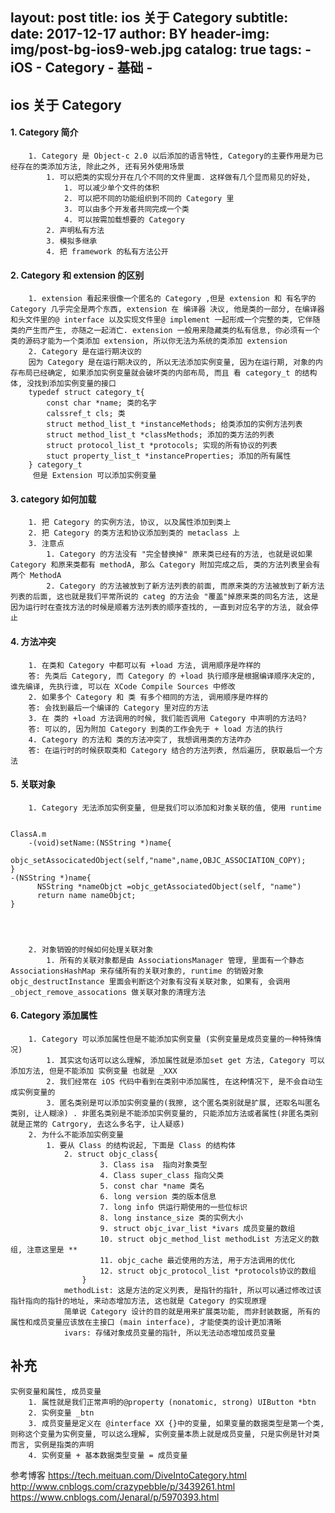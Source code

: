 layout:     post
title:      ios 关于 Category
subtitle:   
date:       2017-12-17
author:     BY
header-img: img/post-bg-ios9-web.jpg
catalog: true
tags:
    - iOS
    - Category
    - 基础
    - 
---

## ios 关于 Category
#### 	1. Category 简介
		1. Category 是 Object-c 2.0 以后添加的语言特性, Category的主要作用是为已经存在的类添加方法, 除此之外, 还有另外使用场景
			1. 可以把类的实现分开在几个不同的文件里面. 这样做有几个显而易见的好处, 
				1. 可以减少单个文件的体积
				2. 可以把不同的功能组织到不同的 Category 里
				3. 可以由多个开发者共同完成一个类
				4. 可以按需加载想要的 Category
			2. 声明私有方法 
			3. 模拟多继承
			4. 把 framework 的私有方法公开
#### 	2. Category 和 extension 的区别
		1. extension 看起来很像一个匿名的 Category ,但是 extension 和 有名字的 Category 几乎完全是两个东西, extension 在 编译器 决议, 他是类的一部分, 在编译器和头文件里的@ interface 以及实现文件里@ implement 一起形成一个完整的类, 它伴随类的产生而产生, 亦随之一起消亡. extension 一般用来隐藏类的私有信息, 你必须有一个类的源码才能为一个类添加 extension, 所以你无法为系统的类添加 extension
		2. Category 是在运行期决议的
		因为 Category 是在运行期决议的, 所以无法添加实例变量, 因为在运行期, 对象的内存布局已经确定, 如果添加实例变量就会破坏类的内部布局, 而且 看 category_t 的结构体, 没找到添加实例变量的接口
		typedef struct category_t{
			const char *name; 类的名字
			calssref_t cls; 类
			struct method_list_t *instanceMethods; 给类添加的实例方法列表
			struct method_list_t *classMethods; 添加的类方法的列表
			struct protocol_list_t *protocols; 实现的所有协议的列表
			stuct property_list_t *instanceProperties; 添加的所有属性
		} category_t
		 但是 Extension 可以添加实例变量
		
#### 		3. category 如何加载
		1. 把 Category 的实例方法, 协议, 以及属性添加到类上
		2. 把 Category 的类方法和协议添加到类的 metaclass 上
		3. 注意点
			1. Category 的方法没有 "完全替换掉" 原来类已经有的方法, 也就是说如果 Category 和原来类都有 methodA, 那么 Category 附加完成之后, 类的方法列表里会有两个 MethodA
			2. Category 的方法被放到了新方法列表的前面, 而原来类的方法被放到了新方法列表的后面, 这也就是我们平常所说的 categ 的方法会 "覆盖"掉原来类的同名方法, 这是因为运行时在查找方法的时候是顺着方法列表的顺序查找的, 一直到对应名字的方法, 就会停止
#### 		4. 方法冲突
		1. 在类和 Category 中都可以有 +load 方法, 调用顺序是咋样的
		答: 先类后 Category, 而 Category 的 +load 执行顺序是根据编译顺序决定的, 谁先编译, 先执行谁, 可以在 XCode Compile Sources 中修改
		2. 如果多个 Category 和 类 有多个相同的方法, 调用顺序是咋样的
		答: 会找到最后一个编译的 Category 里对应的方法
		3. 在 类的 +load 方法调用的时候, 我们能否调用 Category 中声明的方法吗?
		答: 可以的, 因为附加 Category 到类的工作会先于 + load 方法的执行
		4. Category 的方法和 类的方法冲突了, 我想调用类的方法咋办
		答: 在运行时的时候获取类和 Category 结合的方法列表, 然后遍历, 获取最后一个方法
#### 		5. 关联对象
		1. Category 无法添加实例变量, 但是我们可以添加和对象关联的值, 使用 runtime
		  

    ClassA.m
		-(void)setName:(NSString *)name{
			  objc_setAssocicatedObject(self,"name",name,OBJC_ASSOCIATION_COPY);
	}
	-(NSString *)name{
		  NSString *nameObjct =objc_getAssociatedObject(self, "name")
		  return name nameObjct;
	}



	
		2. 对象销毁的时候如何处理关联对象
			1. 所有的关联对象都是由 AssociationsManager 管理, 里面有一个静态 AssociationsHashMap 来存储所有的关联对象的, runtime 的销毁对象 objc_destructInstance 里面会判断这个对象有没有关联对象, 如果有, 会调用 _object_remove_assocations 做关联对象的清理方法
#### 	6. Category 添加属性
		1. Category 可以添加属性但是不能添加实例变量 (实例变量是成员变量的一种特殊情况)
			1. 其实这句话可以这么理解, 添加属性就是添加set get 方法, Category 可以添加方法, 但是不能添加 实例变量 也就是 _XXX
			2. 我们经常在 iOS 代码中看到在类别中添加属性, 在这种情况下, 是不会自动生成实例变量的
			3. 匿名类别是可以添加实例变量的(我擦, 这个匿名类别就是扩展, 还取名叫匿名类别, 让人糊涂) . 非匿名类别是不能添加实例变量的, 只能添加方法或者属性(非匿名类别就是正常的 Catrgory, 去这么多名字, 让人疑惑)
		2. 为什么不能添加实例变量
			1. 要从 Class 的结构说起, 下面是 Class 的结构体
				2. struct objc_class{
						3. Class isa  指向对象类型
						4. Class super_class 指向父类
						5. const char *name 类名
						6. long version 类的版本信息
						7. long info 供运行期使用的一些位标识
						8. long instance_size 类的实例大小
						9. struct objc_ivar_list *ivars 成员变量的数组
						10. struct objc_method_list methodList 方法定义的数组, 注意这里是 **
						11. objc_cache 最近使用的方法, 用于方法调用的优化
						12. struct objc_protocol_list *protocols协议的数组
					} 
				methodList: 这是方法的定义列表, 是指针的指针, 所以可以通过修改过该指针指向的指针的地址, 来动态增加方法, 这也就是 Category 的实现原理
				简单说 Category 设计的目的就是用来扩展类功能, 而非封装数据, 所有的属性和成员变量应该放在主接口 (main interface), 才能使类的设计更加清晰
				ivars: 存储对象成员变量的指针, 所以无法动态增加成员变量


## 补充
	实例变量和属性, 成员变量
		1. 属性就是我们正常声明的@property (nonatomic, strong) UIButton *btn
		2. 实例变量 _btn
		3. 成员变量是定义在 @interface XX {}中的变量, 如果变量的数据类型是第一个类, 则称这个变量为实例变量, 可以这么理解, 实例变量本质上就是成员变量, 只是实例是针对类而言, 实例是指类的声明
		4. 实例变量 + 基本数据类型变量 = 成员变量


参考博客
	https://tech.meituan.com/DiveIntoCategory.html
	http://www.cnblogs.com/crazypebble/p/3439261.html
	https://www.cnblogs.com/Jenaral/p/5970393.html